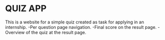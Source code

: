 # QUIZ APP

This is a website for a simple quiz created as task for applying in an internship.
-Per question page navigation.
-Final score on the result page.
-Overview of the quiz at the result page.
